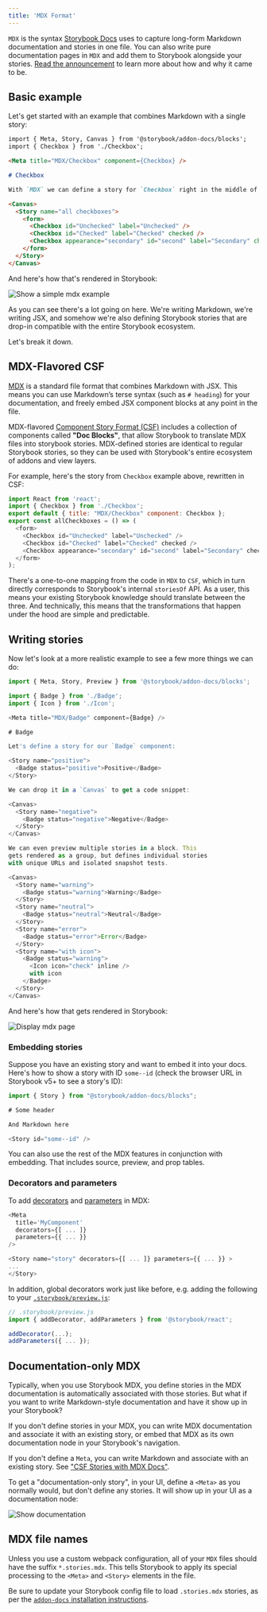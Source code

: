 ```yaml
---
title: 'MDX Format'
---
```


`MDX` is the syntax [Storybook Docs](../writing-docs/introduction.md) uses to capture long-form Markdown documentation and stories in one file. You can also write pure documentation pages in `MDX` and add them to Storybook alongside your stories. [Read the announcement](https://medium.com/storybookjs/rich-docs-with-storybook-mdx-61bc145ae7bc) to learn more about how and why it came to be.

## Basic example

Let's get started with an example that combines Markdown with a single story:

```md
import { Meta, Story, Canvas } from '@storybook/addon-docs/blocks';
import { Checkbox } from './Checkbox';

<Meta title="MDX/Checkbox" component={Checkbox} />

# Checkbox

With `MDX` we can define a story for `Checkbox` right in the middle of our Markdown documentation.

<Canvas>
  <Story name="all checkboxes">
    <form>
      <Checkbox id="Unchecked" label="Unchecked" />
      <Checkbox id="Checked" label="Checked" checked />
      <Checkbox appearance="secondary" id="second" label="Secondary" checked />
    </form>
  </Story>
</Canvas>
```

And here's how that's rendered in Storybook:

![Show a simple mdx example](./mdx-simple.png)

As you can see there's a lot going on here. We're writing Markdown, we're writing JSX, and somehow we're also defining Storybook stories that are drop-in compatible with the entire Storybook ecosystem.

Let's break it down.

## MDX-Flavored CSF

[MDX](https://mdxjs.com/) is a standard file format that combines Markdown with JSX. This means you can use Markdown’s terse syntax (such as `# heading`) for your documentation, and freely embed JSX component blocks at any point in the file.

MDX-flavored [Component Story Format (CSF)](https://medium.com/storybookjs/component-story-format-66f4c32366df) includes a collection of components called **"Doc Blocks"**, that allow Storybook to translate MDX files into storybook stories. MDX-defined stories are identical to regular Storybook stories, so they can be used with Storybook's entire ecosystem of addons and view layers.

For example, here's the story from `Checkbox` example above, rewritten in CSF:

```js
import React from 'react';
import { Checkbox } from './Checkbox';
export default { title: "MDX/Checkbox" component: Checkbox };
export const allCheckboxes = () => (
  <form>
    <Checkbox id="Unchecked" label="Unchecked" />
    <Checkbox id="Checked" label="Checked" checked />
    <Checkbox appearance="secondary" id="second" label="Secondary" checked />
  </form>
);
```

There's a one-to-one mapping from the code in `MDX` to `CSF`, which in turn directly corresponds to Storybook's internal `storiesOf` API. As a user, this means your existing Storybook knowledge should translate between the three. And technically, this means that the transformations that happen under the hood are simple and predictable.

## Writing stories

Now let's look at a more realistic example to see a few more things we can do:

```js
import { Meta, Story, Preview } from '@storybook/addon-docs/blocks';

import { Badge } from './Badge';
import { Icon } from './Icon';

<Meta title="MDX/Badge" component={Badge} />

# Badge

Let's define a story for our `Badge` component:

<Story name="positive">
  <Badge status="positive">Positive</Badge>
</Story>

We can drop it in a `Canvas` to get a code snippet:

<Canvas>
  <Story name="negative">
    <Badge status="negative">Negative</Badge>
  </Story>
</Canvas>

We can even preview multiple stories in a block. This
gets rendered as a group, but defines individual stories
with unique URLs and isolated snapshot tests.

<Canvas>
  <Story name="warning">
    <Badge status="warning">Warning</Badge>
  </Story>
  <Story name="neutral">
    <Badge status="neutral">Neutral</Badge>
  </Story>
  <Story name="error">
    <Badge status="error">Error</Badge>
  </Story>
  <Story name="with icon">
    <Badge status="warning">
      <Icon icon="check" inline />
      with icon
    </Badge>
  </Story>
</Canvas>
```

And here's how that gets rendered in Storybook:

![Display mdx page](./mdx-page.png)

### Embedding stories

Suppose you have an existing story and want to embed it into your docs. Here's how to show a story with ID `some--id` (check the browser URL in Storybook v5+ to see a story's ID):

```js
import { Story } from "@storybook/addon-docs/blocks";

# Some header

And Markdown here

<Story id="some--id" />
```

You can also use the rest of the MDX features in conjunction with embedding. That includes source, preview, and prop tables.

### Decorators and parameters

To add [decorators](../writing-docs/mdx.md#decorators-and-parameters) and [parameters](../writing-docs/mdx.md#decorators-and-parameters) in MDX:

```js
<Meta
  title='MyComponent'
  decorators={[ ... ]}
  parameters={{ ... }}
/>

<Story name="story" decorators={[ ... ]} parameters={{ ... }} >
...
</Story>
```

In addition, global decorators work just like before, e.g. adding the following to your [`.storybook/preview.js`](../configure/overview.md#configure-story-rendering):

```js
// .storybook/preview.js
import { addDecorator, addParameters } from '@storybook/react';

addDecorator(...);
addParameters({ ... });
```

## Documentation-only MDX

Typically, when you use Storybook MDX, you define stories in the MDX documentation is automatically associated with those stories. But what if you want to write Markdown-style documentation and have it show up in your Storybook?

If you don't define stories in your MDX, you can write MDX documentation and associate it with an existing story, or embed that MDX as its own documentation node in your Storybook's navigation.

If you don't define a `Meta`, you can write Markdown and associate with an existing story. See ["CSF Stories with MDX Docs"](../writing-docs/mdx.md).

To get a "documentation-only story", in your UI, define a `<Meta>` as you normally would, but don't define any stories. It will show up in your UI as a documentation node:

![Show documentation](./mdx-documentation-only.png)

## MDX file names

Unless you use a custom webpack configuration, all of your `MDX` files should have the suffix `*.stories.mdx`. This tells Storybook to apply its special processing to the `<Meta>` and `<Story>` elements in the file.

Be sure to update your Storybook config file to load `.stories.mdx` stories, as per the [`addon-docs` installation instructions](https://github.com/storybookjs/storybook/tree/master/addons/docs#installation).
